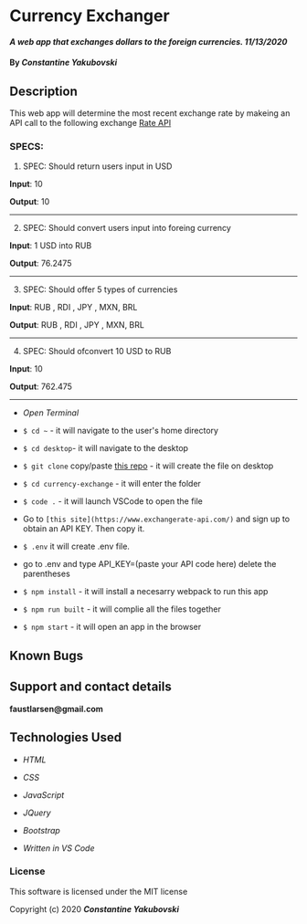 # Currency Exchanger

#### _A web app that exchanges dollars to the foreign currencies. 11/13/2020_

#### By _**Constantine Yakubovski**_ 

## Description 

This web app will determine the most recent exchange rate by makeing an API call to the following exchange [Rate API](https://www.exchangerate-api.com/)


### SPECS: ###

1. SPEC: Should return users input in USD 

**Input**: 10

**Output**: 10
____________________________________________________________________________________

2. SPEC: Should convert users input into foreing currency

**Input**: 1 USD into RUB

**Output**: 76.2475
____________________________________________________________________________________

3. SPEC: Should offer 5 types of currencies

**Input**: RUB , RDI , JPY , MXN, BRL

**Output**: RUB , RDI , JPY , MXN, BRL
____________________________________________________________________________________

4. SPEC: Should ofconvert 10 USD to RUB

**Input**: 10

**Output**: 762.475
___________________________________________________________________________

-  _Open Terminal_

-  `$ cd ~` - it will navigate to the user's home directory

-  `$ cd desktop`- it will navigate to the desktop

-  `$ git clone` copy/paste [this repo](https://github.com/faustlarsen/currency-exchange) - it will create the file on desktop

-  `$ cd currency-exchange` - it will enter the folder

-  `$ code .` - it will launch VSCode to open the file

-  Go to `[this site](https://www.exchangerate-api.com/)` and sign up to obtain an API KEY. Then copy it.

-  `$ .env`  it will create .env file. 

-  go to .env and type  API_KEY=(paste your API code here) delete the parentheses

 -  `$ npm install` - it will install a necesarry webpack to run this app

 -  `$ npm run built` - it will complie all the files together

 -  `$ npm start` - it will open an app in the browser

## Known Bugs

## Support and contact details

__faustlarsen@gmail.com__

## Technologies Used

-  _HTML_

-  _CSS_

-  _JavaScript_

-  _JQuery_

-  _Bootstrap_

-  _Written in VS Code_

### License

This software is licensed under the MIT license

Copyright (c) 2020 **_Constantine Yakubovski_**